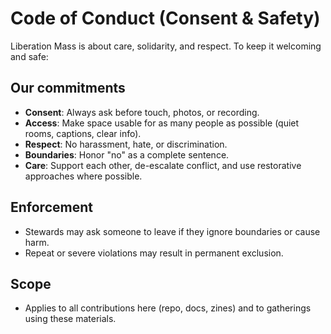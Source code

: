 # Code of Conduct (Consent & Safety)

Liberation Mass is about care, solidarity, and respect. To keep it welcoming and safe:

## Our commitments

* **Consent**: Always ask before touch, photos, or recording.
* **Access**: Make space usable for as many people as possible (quiet rooms, captions, clear info).
* **Respect**: No harassment, hate, or discrimination.
* **Boundaries**: Honor "no" as a complete sentence.
* **Care**: Support each other, de-escalate conflict, and use restorative approaches where possible.

## Enforcement

* Stewards may ask someone to leave if they ignore boundaries or cause harm.
* Repeat or severe violations may result in permanent exclusion.

## Scope

* Applies to all contributions here (repo, docs, zines) and to gatherings using these materials.
